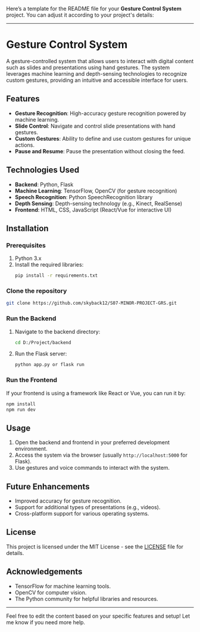 Here’s a template for the README file for your **Gesture Control System** project. You can adjust it according to your project's details:

---

# Gesture Control System

A gesture-controlled system that allows users to interact with digital content such as slides and presentations using hand gestures. The system leverages machine learning and depth-sensing technologies to recognize custom gestures, providing an intuitive and accessible interface for users.

## Features

- **Gesture Recognition**: High-accuracy gesture recognition powered by machine learning.
- **Slide Control**: Navigate and control slide presentations with hand gestures.
- **Custom Gestures**: Ability to define and use custom gestures for unique actions.
- **Pause and Resume**: Pause the presentation without closing the feed.

## Technologies Used

- **Backend**: Python, Flask
- **Machine Learning**: TensorFlow, OpenCV (for gesture recognition)
- **Speech Recognition**: Python SpeechRecognition library
- **Depth Sensing**: Depth-sensing technology (e.g., Kinect, RealSense)
- **Frontend**: HTML, CSS, JavaScript (React/Vue for interactive UI)

## Installation

### Prerequisites

1. Python 3.x
2. Install the required libraries:
   ```bash
   pip install -r requirements.txt
   ```

### Clone the repository
```bash
git clone https://github.com/skyback12/S07-MINOR-PROJECT-GRS.git
```

### Run the Backend
1. Navigate to the backend directory:
   ```bash
   cd D:/Project/backend
   ```

2. Run the Flask server:
   ```bash
   python app.py or flask run
   ```

### Run the Frontend
If your frontend is using a framework like React or Vue, you can run it by:
```bash
npm install
npm run dev
```

## Usage

1. Open the backend and frontend in your preferred development environment.
2. Access the system via the browser (usually `http://localhost:5000` for Flask).
3. Use gestures and voice commands to interact with the system.

## Future Enhancements

- Improved accuracy for gesture recognition.
- Support for additional types of presentations (e.g., videos).
- Cross-platform support for various operating systems.

## License

This project is licensed under the MIT License - see the [LICENSE](LICENSE) file for details.

## Acknowledgements

- TensorFlow for machine learning tools.
- OpenCV for computer vision.
- The Python community for helpful libraries and resources.

---

Feel free to edit the content based on your specific features and setup! Let me know if you need more help.
